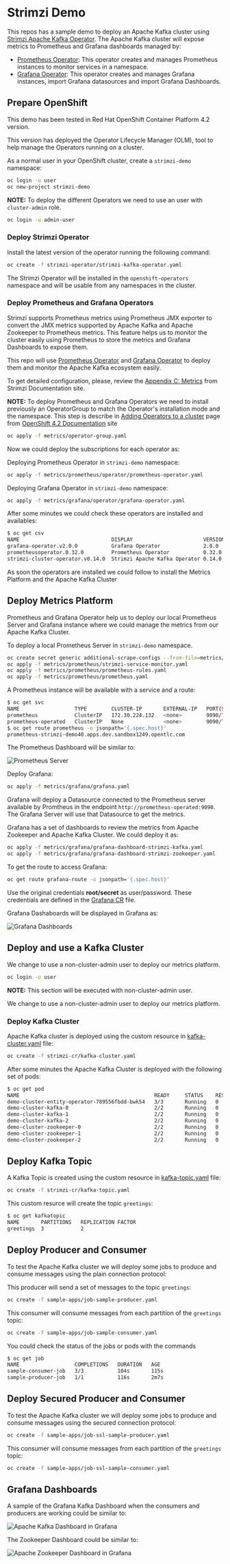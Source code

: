 # Strimzi Demo

This repos has a sample demo to deploy an Apache Kafka cluster using [Strimzi Apache Kafka Operator](https://operatorhub.io/operator/strimzi-kafka-operator). The Apache Kafka cluster will expose metrics to Prometheus and
Grafana dashboards managed by:

* [Prometheus Operator](https://operatorhub.io/operator/prometheus): This operator creates and manages Prometheus
instances to monitor services in a namespace.
* [Grafana Operator](https://operatorhub.io/operator/grafana-operator): This operator creates and manages
Grafana instances, import Grafana datasources and import Grafana Dashboards.

## Prepare OpenShift

This demo has been tested in Red Hat OpenShift Container Platform 4.2 version.

This version has deployed the Operator Lifecycle Manager (OLM), tool to help manage the
Operators running on a cluster.

As a normal user in your OpenShift cluster, create a ```strimzi-demo``` namespace:

```bash
oc login -u user
oc new-project strimzi-demo
```

**NOTE:** To deploy the different Operators we need to use an user with ```cluster-admin``` role.

```bash
oc login -u admin-user
```

### Deploy Strimzi Operator

Install the latest version of the operator running the following command:

```bash
oc create -f strimzi-operator/strimzi-kafka-operator.yaml
```

The Strimzi Operator will be installed in the ```openshift-operators``` namespace and will be usable
from any namespaces in the cluster.

### Deploy Prometheus and Grafana Operators

Strimzi supports Prometheus metrics using Prometheus JMX exporter to convert the JMX metrics supported
by Apache Kafka and Apache Zookeeper to Prometheus metrics. This feature helps us to monitor the cluster
easily using Prometheus to store the metrics and Grafana Dashboards to expose them.

This repo will use [Prometheus Operator](https://operatorhub.io/operator/prometheus) and
[Grafana Operator](https://operatorhub.io/operator/grafana-operator) to deploy them and monitor the
Apache Kafka ecosystem easily.

To get detailed configuration, please, review the [Appendix C: Metrics](https://strimzi.io/docs/latest/#assembly-metrics-setup-str) from Strimzi Documentation site.

**NOTE:** To deploy Prometheus and Grafana Operators we need to install previously an OperatorGroup to match the
Operator's installation mode and the namespace. This step is describe in [Adding Operators to a cluster](https://docs.openshift.com/container-platform/4.2/operators/olm-adding-operators-to-cluster.html) page from
[OpenShift 4.2 Documentation](https://docs.openshift.com/container-platform/4.2/welcome/index.html) site

```bash
oc apply -f metrics/operator-group.yaml
```

Now we could deploy the subscriptions for each operator as:

Deploying Prometheus Operator in ```strimzi-demo``` namespace:

```bash
oc apply -f metrics/prometheus/operator/prometheus-operator.yaml
```

Deploying Grafana Operator in ```strimzi-demo``` namespace:

```bash
oc apply -f metrics/grafana/operator/grafana-operator.yaml
```

After some minutes we could check these operators are installed and availables:

```bash
$ oc get csv
NAME                              DISPLAY                       VERSION  REPLACES                          PHASE
grafana-operator.v2.0.0           Grafana Operator              2.0.0    grafana-operator.v1.3.0           Succeeded
prometheusoperator.0.32.0         Prometheus Operator           0.32.0   prometheusoperator.0.27.0         Succeeded
strimzi-cluster-operator.v0.14.0  Strimzi Apache Kafka Operator 0.14.0   strimzi-cluster-operator.v0.13.0  Succeeded
```

As soon the operators are installed we could follow to install the Metrics Platform and the Apache Kafka Cluster

## Deploy Metrics Platform

Prometheus and Grafana Operator help us to deploy our local Prometheus Server and Grafana instance where
we could manage the metrics from our Apache Kafka Cluster.

To deploy a local Prometheus Server in ```strimzi-demo``` namespace.

```bash
oc create secret generic additional-scrape-configs --from-file=metrics/prometheus/prometheus-additional.yaml
oc apply -f metrics/prometheus/strimzi-service-monitor.yaml
oc apply -f metrics/prometheus/prometheus-rules.yaml
oc apply -f metrics/prometheus/prometheus.yaml
```

A Prometheus instance will be available with a service and a route:

```bash
$ oc get svc
NAME                  TYPE        CLUSTER-IP       EXTERNAL-IP   PORT(S)    AGE
prometheus            ClusterIP   172.30.224.132   <none>        9090/TCP   65s
prometheus-operated   ClusterIP   None             <none>        9090/TCP   65s
$ oc get route prometheus -o jsonpath='{.spec.host}'
prometheus-strimzi-demo40.apps.dev.sandbox1249.opentlc.com
```

The Prometheus Dashboard will be similar to:

![Prometheus Server](./img/prometheus-server.png)

Deploy Grafana:

```bash
oc apply -f metrics/grafana/grafana.yaml
```

Grafana will deploy a Datasource connected to the Prometheus server available by Promtheus
in the endpoint ```http://prometheus-operated:9090```. The Grafana Server will use that Datasource
to get the metrics.

Grafana has a set of dashboards to review the metrics from Apache Zookeeper and Apache Kafka Cluster. We could
deploy it as:

```bash
oc apply -f metrics/grafana/grafana-dashboard-strimzi-kafka.yaml
oc apply -f metrics/grafana/grafana-dashboard-strimzi-zookeeper.yaml
```

To get the route to access Grafana:

```bash
oc get route grafana-route -o jsonpath='{.spec.host}'
```

Use the original credentials **root/secret** as user/password. These credentials are defined in the
[Grafana CR](./metrics/grafana/grafana.yaml) file.

Grafana Dashaboards will be displayed in Grafana as:

![Grafana Dashboards](./img/grafana-dashboards.png)

## Deploy and use a Kafka Cluster

We change to use a non-cluster-admin user to deploy our metrics platform.

```bash
oc login -u user
```

**NOTE:** This section will be executed with non-cluster-admin user.

We change to use a non-cluster-admin user to deploy our metrics platform.

### Deploy Kafka Cluster

Apache Kafka cluster is deployed using the custom resource in [kafka-cluster.yaml](./strimzi-cr/kafka-cluster.yaml) file:

```bash
oc create -f strimzi-cr/kafka-cluster.yaml
```

After some minutes the Apache Kafka Cluster is deployed with the following set of pods:

```bash
$ oc get pod
NAME                                            READY     STATUS    RESTARTS   AGE
demo-cluster-entity-operator-789556fbdd-bwk54   3/3       Running   0          67s
demo-cluster-kafka-0                            2/2       Running   0          2m5s
demo-cluster-kafka-1                            2/2       Running   0          2m5s
demo-cluster-kafka-2                            2/2       Running   0          2m5s
demo-cluster-zookeeper-0                        2/2       Running   0          3m33s
demo-cluster-zookeeper-1                        2/2       Running   0          3m33s
demo-cluster-zookeeper-2                        2/2       Running   0          3m33s
```

## Deploy Kafka Topic

A Kafka Topic is created using the custom resource in [kafka-topic.yaml](./strimzi-cr/kafka-topic.yaml) file:

```bash
oc create -f strimzi-cr/kafka-topic.yaml
```

This custom resurce will create the topic ```greetings```:

```bash
$ oc get kafkatopic
NAME       PARTITIONS   REPLICATION FACTOR
greetings  3            2
```

## Deploy Producer and Consumer

To test the Apache Kafka cluster we will deploy some jobs to produce and consume messages using the
plain connection protocol:

This producer will send a set of messages to the topic ```greetings```:

```bash
oc create -f sample-apps/job-sample-producer.yaml
```

This consumer will consume messages from each partition of the ```greetings``` topic:

```bash
oc create -f sample-apps/job-sample-consumer.yaml
```

You could check the status of the jobs or pods with the commands

```bash
$ oc get job
NAME                  COMPLETIONS   DURATION   AGE
sample-consumer-job   3/3           104s       115s
sample-producer-job   1/1           116s       2m7s
```

## Deploy Secured Producer and Consumer

To test the Apache Kafka cluster we will deploy some jobs to produce and consume messages using the
secured connection protocol:

```bash
oc create -f sample-apps/job-ssl-sample-producer.yaml
```

This consumer will consume messages from each partition of the ```greetings``` topic:

```bash
oc create -f sample-apps/job-ssl-sample-consumer.yaml
```

## Grafana Dashboards

A sample of the Grafana Kafka Dashboard when the consumers and producers are working could
be similar to:

![Apache Kafka Dashboard in Grafana](./img/grafana-kafka-dashboard.png)

The Zookeeper Dashboard could be similar to:

![Apache Zookeeper Dashboard in Grafana](./img/grafana-zookeeper-dashboard.png)
